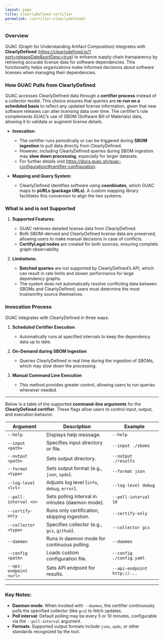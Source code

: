 ```yaml
---
layout: page
title: ClearlyDefined certifier
permalink: /certifier-clearlydefined/
---
```


### Overview

GUAC (Graph for Understanding Artifact Composition) integrates with
**ClearlyDefined** (https://clearlydefined.io/?sort=releaseDate&sortDesc=true)
to enhance supply chain transparency by retrieving accurate license data for
software dependencies. This functionality helps organizations make informed
decisions about software licenses when managing their dependencies.

### How GUAC Pulls from ClearlyDefined

GUAC accesses ClearlyDefined data through a **certifier process** instead of a
collector model. This choice ensures that queries are **re-run on a scheduled
basis** to reflect any updated license information, given that new software
releases can alter licensing data over time. The certifier’s role complements
GUAC’s use of SBOM (Software Bill of Materials) data, allowing it to validate or
augment license details.

- **Invocation**:

  - The certifier runs periodically or can be triggered during **SBOM
    ingestion** to pull data directly from ClearlyDefined.
  - However, including ClearlyDefined queries during SBOM ingestion may **slow
    down processing**, especially for larger datasets.
  - For further details visit
    https://docs.guac.sh/guac-configuration/#certifier-configuration.

- **Mapping and Query System**:
  - ClearlyDefined identifies software using **coordinates**, which GUAC maps to
    **pURLs (package URLs)**. A custom mapping library facilitates this
    conversion to align the two systems.

### What is and is not Supported

1. **Supported Features**:

   - GUAC retrieves detailed license data from ClearlyDefined.
   - Both SBOM-derived and ClearlyDefined license data are preserved, allowing
     users to make manual decisions in case of conflicts.
   - **CertifyLegal nodes** are created for both sources, ensuring complete
     graph observability.

2. **Limitations**:
   - **Batched queries** are not supported by ClearlyDefined’s API, which can
     result in rate limits and slower performance for large dependency graphs.
   - The system does not automatically resolve conflicting data between SBOMs
     and ClearlyDefined; users must determine the most trustworthy source
     themselves.

### Invocation Process

GUAC integrates with ClearlyDefined in three ways:

1. **Scheduled Certifier Execution**

   - Automatically runs at specified intervals to keep the dependency data up to
     date.

2. **On-Demand during SBOM Ingestion**

   - Queries ClearlyDefined in real time during the ingestion of SBOMs, which
     may slow down the processing.

3. **Manual Command Line Execution**
   - This method provides greater control, allowing users to run queries
     whenever needed.

---

Below is a table of the supported **command-line arguments** for the
**ClearlyDefined certifier**. These flags allow users to control input, output,
and execution behavior.

| **Argument**           | **Description**                                 | **Example**                 |
| ---------------------- | ----------------------------------------------- | --------------------------- |
| `--help`               | Displays help message.                          | `--help`                    |
| `--input <path>`       | Specifies input directory or file.              | `--input ./sboms`           |
| `--output <path>`      | Sets output directory.                          | `--output ./results`        |
| `--format <type>`      | Sets output format (e.g., `json`, `spdx`).      | `--format json`             |
| `--log-level <lvl>`    | Adjusts log level (`info`, `debug`, `error`).   | `--log-level debug`         |
| `--poll-interval <n>`  | Sets polling interval in minutes (daemon mode). | `--poll-interval 10`        |
| `--certify-only`       | Runs only certification, skipping ingestion.    | `--certify-only`            |
| `--collector <type>`   | Specifies collector (e.g., `gcs`, `github`).    | `--collector gcs`           |
| `--daemon`             | Runs in daemon mode for continuous polling.     | `--daemon`                  |
| `--config <path>`      | Loads custom configuration file.                | `--config ./config.yaml`    |
| `--api-endpoint <url>` | Sets API endpoint for results.                  | `--api-endpoint http://...` |

---

### Key Notes:

- **Daemon mode**: When invoked with `--daemon`, the certifier continuously
  polls the specified collector (like `gcs`) to fetch updates.
- **Poll interval**: Default polling may be every 5 or 10 minutes, configurable
  via the `--poll-interval` argument.
- **Formats**: Supported output formats include `json`, `spdx`, or other
  standards recognized by the tool.
